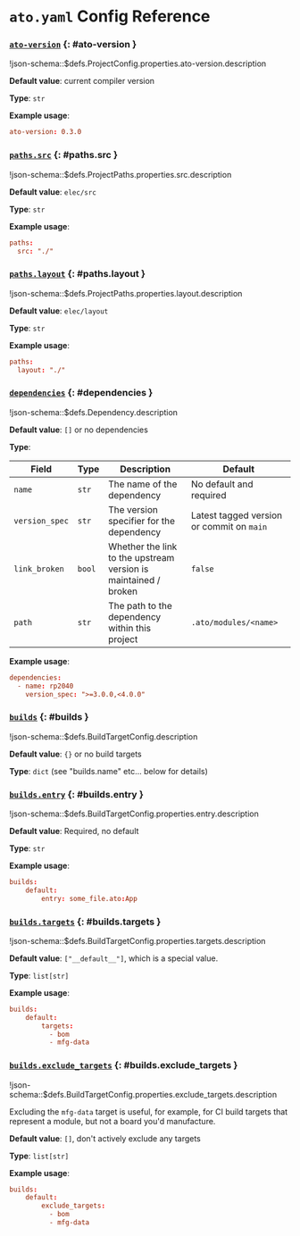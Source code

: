 # `ato.yaml` Config Reference

### [`ato-version`](#ato-version) {: #ato-version }

!json-schema::$defs.ProjectConfig.properties.ato-version.description

**Default value**: current compiler version

**Type**: `str`

**Example usage**:

```toml title="ato.yaml"
ato-version: 0.3.0
```

### [`paths.src`](#paths.src) {: #paths.src }

!json-schema::$defs.ProjectPaths.properties.src.description

**Default value**: `elec/src`

**Type**: `str`

**Example usage**:

```toml title="ato.yaml"
paths:
  src: "./"
```

### [`paths.layout`](#paths.layout) {: #paths.layout }

!json-schema::$defs.ProjectPaths.properties.layout.description

**Default value**: `elec/layout`

**Type**: `str`

**Example usage**:

```toml title="ato.yaml"
paths:
  layout: "./"
```

### [`dependencies`](#dependencies) {: #dependencies }

!json-schema::$defs.Dependency.description

**Default value**: `[]` or no dependencies

**Type**:

| Field | Type | Description | Default |
| ----- | ---- | ----------- | ------- |
| `name` | `str` | The name of the dependency | No default and required |
| `version_spec` | `str` | The version specifier for the dependency | Latest tagged version or commit on `main` |
| `link_broken` | `bool` | Whether the link to the upstream version is maintained / broken | `false` |
| `path` | `str` | The path to the dependency within this project | `.ato/modules/<name>` |

**Example usage**:

```toml title="ato.yaml"
dependencies:
  - name: rp2040
    version_spec: ">=3.0.0,<4.0.0"
```

### [`builds`](#builds) {: #builds }

!json-schema::$defs.BuildTargetConfig.description

**Default value**: `{}` or no build targets

**Type**: `dict` (see "builds.name" etc... below for details)


### [`builds.entry`](#builds.entry) {: #builds.entry }

!json-schema::$defs.BuildTargetConfig.properties.entry.description

**Default value**: Required, no default

**Type**: `str`

**Example usage**:

```toml title="ato.yaml"
builds:
    default:
        entry: some_file.ato:App
```


### [`builds.targets`](#builds.targets) {: #builds.targets }

!json-schema::$defs.BuildTargetConfig.properties.targets.description

**Default value**: `["__default__"]`, which is a special value.

**Type**: `list[str]`

**Example usage**:

```toml title="ato.yaml"
builds:
    default:
        targets:
          - bom
          - mfg-data
```


### [`builds.exclude_targets`](#builds.exclude_targets) {: #builds.exclude_targets }

!json-schema::$defs.BuildTargetConfig.properties.exclude_targets.description

Excluding the `mfg-data` target is useful, for example, for CI build targets that represent a
 module, but not a board you'd manufacture.

**Default value**: `[]`, don't actively exclude any targets

**Type**: `list[str]`

**Example usage**:

```toml title="ato.yaml"
builds:
    default:
        exclude_targets:
          - bom
          - mfg-data
```

